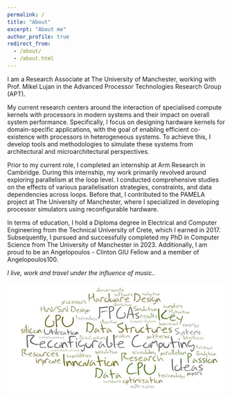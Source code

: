 ```yaml
---
permalink: /
title: "About"
excerpt: "About me"
author_profile: true
redirect_from:
  - /about/
  - /about.html
---
```


I am a Research Associate at The University of Manchester, working with Prof. Mikel Lujan in the Advanced Processor Technologies Research Group (APT).

My current research centers around the interaction of specialised compute kernels with processors in modern systems and their impact on overall system performance. Specifically, I focus on designing hardware kernels for domain-specific applications, with the goal of enabling efficient co-existence with processors in heterogeneous systems. To achieve this, I develop tools and methodologies to simulate these systems from architectural and microarchitectural perspectives.

Prior to my current role, I completed an internship at Arm Research in Cambridge. During this internship, my work primarily revolved around exploring parallelism at the loop level. I conducted comprehensive studies on the effects of various parallelisation strategies, constraints, and data dependencies across loops. Before that, I contributed to the PAMELA project at The University of Manchester, where I specialized in developing processor simulators using reconfigurable hardware.

In terms of education, I hold a Diploma degree in Electrical and Computer Engineering from the Technical University of Crete, which I earned in 2017. Subsequently, I pursued and successfully completed my PhD in Computer Science from The University of Manchester in 2023. Additionally, I am proud to be an Angelopoulos - Clinton GIU Fellow and a member of Angelopoulos100.

<i>I live, work and travel under the influence of music..</i>


![fpga_cloud_words](fpga.png)